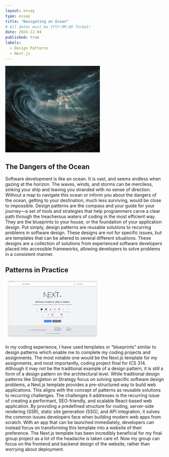 ```yaml
---
layout: essay
type: essay
title: "Navigating an Ocean"
# All dates must be YYYY-MM-DD format!
date: 2024-12-04
published: true
labels:
  - Design Patterns
  - Next.js
---
```


<img width="300px" class="rounded float-start pe-4" src="../img/storm-ocean.jpg">

## The Dangers of the Ocean

Software development is like an ocean. It is vast, and seems endless when gazing at the horizon. The waves, winds, and storms can be merciless, sinking your ship and leaving you stranded with no sense of direction. Without a map to navigate this ocean or inform you about the dangers of the ocean, getting to your destination, much less surviving, would be close to impossible. Design patterns are the compass and your guide for your journey—a set of tools and strategies that help programmers carve a clear path through the treacherous waters of coding in the most efficient way. They are the blueprints to your house, or the foundation of your application design. Put simply, design patterns are reusable solutions to recurring problems in software design. These designs are not for specific issues, but are templates that can be altered to several different situations. These designs are a collection of solutions from experienced software developers placed into accessible frameworks, allowing developers to solve problems in a consistent manner. 

## Patterns in Practice

<img width="300px" class="rounded float-start pe-4" src="../img/nextjs.png">

In my coding experience, I have used templates or “blueprints” similar to design patterns which enable me to complete my coding projects and assignments. The most notable one would be the Next.js template for my assignments, and most importantly, coding project final for ICS 314. Although it may not be the traditional example of a design pattern, it is still a form of a design pattern on the architectural level. While traditional design patterns like Singleton or Strategy focus on solving specific software design problems, a Next.js template provides a pre-structured way to build web applications. This aligns with the concept of patterns as reusable solutions to recurring challenges. The challenges it addresses is the recurring issue of creating a performant, SEO-friendly, and scalable React-based web application. By providing a predefined structure for routing, server-side rendering (SSR), static site generation (SSG), and API integration, it solves the common issues developers face when building modern web apps from scratch. With an app that can be launched immediately, developers can instead focus on transforming this template into a website of their preference. The Next.js template has been incredibly beneficial for my final group project as a lot of the headache is taken care of. Now my group can focus on the frontend and backend design of the website, rather than worrying about deployment. 





